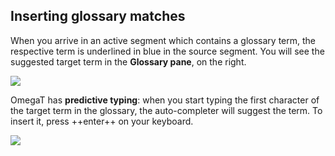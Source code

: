 ## Inserting glossary matches

When you arrive in an active segment which contains a glossary term, the respective term is underlined in blue in the source segment. 
You will see the suggested target term in the **Glossary pane**, on the right.

![](assets/20_glossary_term.jpg)

OmegaT has **predictive typing**: when you start typing the first character of the target term in the glossary, the auto-completer will suggest the term. To insert it, press ++enter++ on your keyboard.

![](assets/21_predictive_typing.jpg)